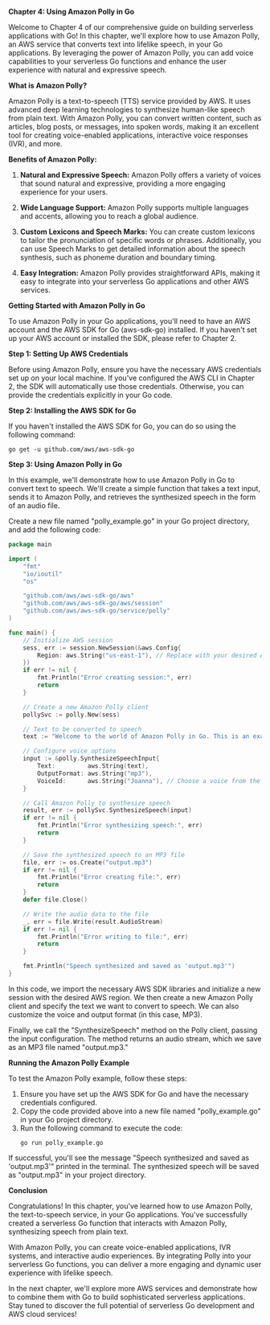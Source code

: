 **Chapter 4: Using Amazon Polly in Go**

Welcome to Chapter 4 of our comprehensive guide on building serverless applications with Go! In this chapter, we'll explore how to use Amazon Polly, an AWS service that converts text into lifelike speech, in your Go applications. By leveraging the power of Amazon Polly, you can add voice capabilities to your serverless Go functions and enhance the user experience with natural and expressive speech.

**What is Amazon Polly?**

Amazon Polly is a text-to-speech (TTS) service provided by AWS. It uses advanced deep learning technologies to synthesize human-like speech from plain text. With Amazon Polly, you can convert written content, such as articles, blog posts, or messages, into spoken words, making it an excellent tool for creating voice-enabled applications, interactive voice responses (IVR), and more.

**Benefits of Amazon Polly:**

1. **Natural and Expressive Speech:** Amazon Polly offers a variety of voices that sound natural and expressive, providing a more engaging experience for your users.

2. **Wide Language Support:** Amazon Polly supports multiple languages and accents, allowing you to reach a global audience.

3. **Custom Lexicons and Speech Marks:** You can create custom lexicons to tailor the pronunciation of specific words or phrases. Additionally, you can use Speech Marks to get detailed information about the speech synthesis, such as phoneme duration and boundary timing.

4. **Easy Integration:** Amazon Polly provides straightforward APIs, making it easy to integrate into your serverless Go applications and other AWS services.

**Getting Started with Amazon Polly in Go**

To use Amazon Polly in your Go applications, you'll need to have an AWS account and the AWS SDK for Go (aws-sdk-go) installed. If you haven't set up your AWS account or installed the SDK, please refer to Chapter 2.

**Step 1: Setting Up AWS Credentials**

Before using Amazon Polly, ensure you have the necessary AWS credentials set up on your local machine. If you've configured the AWS CLI in Chapter 2, the SDK will automatically use those credentials. Otherwise, you can provide the credentials explicitly in your Go code.

**Step 2: Installing the AWS SDK for Go**

If you haven't installed the AWS SDK for Go, you can do so using the following command:
```
go get -u github.com/aws/aws-sdk-go
```

**Step 3: Using Amazon Polly in Go**

In this example, we'll demonstrate how to use Amazon Polly in Go to convert text to speech. We'll create a simple function that takes a text input, sends it to Amazon Polly, and retrieves the synthesized speech in the form of an audio file.

Create a new file named "polly_example.go" in your Go project directory, and add the following code:

```go
package main

import (
	"fmt"
	"io/ioutil"
	"os"

	"github.com/aws/aws-sdk-go/aws"
	"github.com/aws/aws-sdk-go/aws/session"
	"github.com/aws/aws-sdk-go/service/polly"
)

func main() {
	// Initialize AWS session
	sess, err := session.NewSession(&aws.Config{
		Region: aws.String("us-east-1"), // Replace with your desired AWS region
	})
	if err != nil {
		fmt.Println("Error creating session:", err)
		return
	}

	// Create a new Amazon Polly client
	pollySvc := polly.New(sess)

	// Text to be converted to speech
	text := "Welcome to the world of Amazon Polly in Go. This is an example of how to use Polly to synthesize speech from text."

	// Configure voice options
	input := &polly.SynthesizeSpeechInput{
		Text:         aws.String(text),
		OutputFormat: aws.String("mp3"),
		VoiceId:      aws.String("Joanna"), // Choose a voice from the available options
	}

	// Call Amazon Polly to synthesize speech
	result, err := pollySvc.SynthesizeSpeech(input)
	if err != nil {
		fmt.Println("Error synthesizing speech:", err)
		return
	}

	// Save the synthesized speech to an MP3 file
	file, err := os.Create("output.mp3")
	if err != nil {
		fmt.Println("Error creating file:", err)
		return
	}
	defer file.Close()

	// Write the audio data to the file
	_, err = file.Write(result.AudioStream)
	if err != nil {
		fmt.Println("Error writing to file:", err)
		return
	}

	fmt.Println("Speech synthesized and saved as 'output.mp3'")
}
```

In this code, we import the necessary AWS SDK libraries and initialize a new session with the desired AWS region. We then create a new Amazon Polly client and specify the text we want to convert to speech. We can also customize the voice and output format (in this case, MP3).

Finally, we call the "SynthesizeSpeech" method on the Polly client, passing the input configuration. The method returns an audio stream, which we save as an MP3 file named "output.mp3."

**Running the Amazon Polly Example**

To test the Amazon Polly example, follow these steps:

1. Ensure you have set up the AWS SDK for Go and have the necessary credentials configured.
2. Copy the code provided above into a new file named "polly_example.go" in your Go project directory.
3. Run the following command to execute the code:
   ```
   go run polly_example.go
   ```

If successful, you'll see the message "Speech synthesized and saved as 'output.mp3'" printed in the terminal. The synthesized speech will be saved as "output.mp3" in your project directory.

**Conclusion**

Congratulations! In this chapter, you've learned how to use Amazon Polly, the text-to-speech service, in your Go applications. You've successfully created a serverless Go function that interacts with Amazon Polly, synthesizing speech from plain text.

With Amazon Polly, you can create voice-enabled applications, IVR systems, and interactive audio experiences. By integrating Polly into your serverless Go functions, you can deliver a more engaging and dynamic user experience with lifelike speech.

In the next chapter, we'll explore more AWS services and demonstrate how to combine them with Go to build sophisticated serverless applications. Stay tuned to discover the full potential of serverless Go development and AWS cloud services!